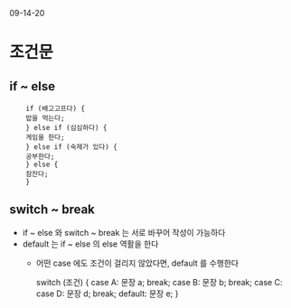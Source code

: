09-14-20

# 조건문

## if ~ else

        if (배고고프다) {
        밥을 먹는다;
        } else if (심심하다) {
        게임을 한다;
        } else if (숙제가 있다) {
        공부한다;
        } else {
        잠잔다;
        }

## switch ~ break
* if ~ else 와 switch ~ break 는 서로 바꾸어 작성이 가능하다 
* default 는 if ~ else 의 else 역활을 한다 
    * 어떤 case 에도 조건이 걸리지 않았다면, default 를 수행한다 


        switch (조건) {
        case A:
        문장 a;
        break;
        case B:
        문장 b;
        break;
        case C:
        case D:
        문장 d;
        break;
        default:
        문장 e;
        }